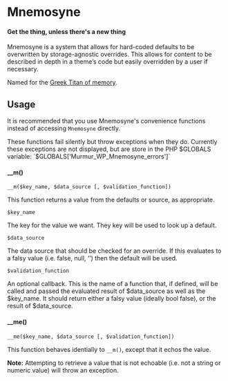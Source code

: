 # Mnemosyne
#### Get the thing, unless there's a new thing

Mnemosyne is a system that allows for hard-coded defaults to be overwritten by storage-agnostic overrides. This allows for content to be described in depth in a theme’s code but easily overridden by a user if necessary.
 
Named for the [Greek Titan of memory](https://simple.wikipedia.org/wiki/Mnemosyne).

## Usage

It is recommended that you use Mnemosyne's convenience functions instead of accessing `Mnemosyne` directly.

These functions fail silently but throw exceptions when they do. Currently these exceptions are not displayed, but are store in the PHP $GLOBALS variable: `$GLOBALS['Murmur_WP_Mnemosyne_errors']`

#### __m()

`__m($key_name, $data_source [, $validation_function])`

This function returns a value from the defaults or source, as appropriate.

`$key_name`

The key for the value we want. They key will be used to look up a default.
 
`$data_source`

The data source that should be checked for an override. If this evaluates to a falsy value (i.e. false, null, ‘’) then the default will be used. 
 
`$validation_function`

An optional callback. This is the name of a function that, if defined, will be called and passed the evaluated result of $data_source as well as the $key_name. It should return either a falsy value (ideally bool false), or the result of $data_source.

#### __me()

`__me($key_name, $data_source [, $validation_function])`

This function behaves identially to `__m()`, except that it echos the value.

**Note:** Attempting to retrieve a value that is not echoable (i.e. not a string or numeric value) will throw an exception.